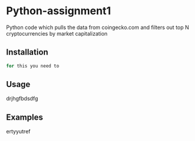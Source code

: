 # Python-assignment1

Python code which pulls the data from coingecko.com and filters out top N cryptocurrencies by market capitalization 

## Installation

```bash
for this you need to
```


## Usage
drjhgfbdsdfg

## Examples
ertyyutref
